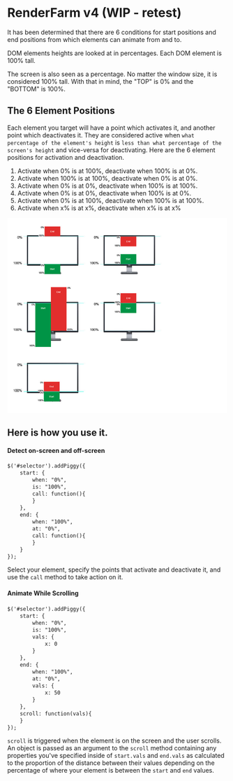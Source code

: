RenderFarm v4 (WIP - retest)
==============================
It has been determined that there are 6 conditions for start positions and end positions from which elements can animate from and to.

DOM elements heights are looked at in percentages. Each DOM element is 100% tall.

The screen is also seen as a percentage. No matter the window size, it is considered 100% tall. With that in mind, the "TOP" is 0% and the "BOTTOM" is 100%.


The 6 Element Positions
---
Each element you target will have a point which activates it, and another point which deactivates it. They are considered active when `what percentage of the element's height` is `less than what percentage of the screen's height` and vice-versa for deactivating. Here are the 6 element positions for activation and deactivation.

 1. Activate when 0% is at 100%, deactivate when 100% is at 0%.
 2. Activate when 100% is at 100%, deactivate when 0% is at 0%.
 3. Activate when 0% is at 0%, deactivate when 100% is at 100%.
 4. Activate when 0% is at 0%, deactivate when 100% is at 0%.
 5. Activate when 0% is at 100%, deactivate when 100% is at 100%.
 6. Activate when x% is at x%, deactivate when x% is at x%

![](README/howtofarm.jpg)

Here is how you use it.
--
#### Detect on-screen and off-screen ####


    $('#selector').addPiggy({
		start: {
			when: "0%",
			is: "100%",
			call: function(){
			}
		},
		end: {
			when: "100%",
			at: "0%",
			call: function(){
			}
		}
    });


Select your element, specify the points that activate and deactivate it, and use the `call` method to take action on it.

#### Animate While Scrolling ####

    $('#selector').addPiggy({
		start: {
			when: "0%",
			is: "100%",
			vals: {
				x: 0
			}
		},
		end: {
			when: "100%",
			at: "0%",
			vals: {
				x: 50
			}
		},
		scroll: function(vals){
		}
    });

`scroll` is triggered when the element is on the screen and the user scrolls. An object is passed as an argument to the `scroll` method containing any properties you've specified inside of `start.vals` and `end.vals` as calculated to the  proportion of the distance between their values depending on the percentage of where your element is between the `start` and `end` values.
